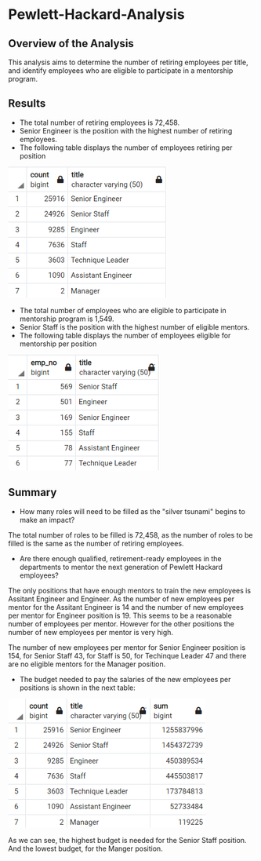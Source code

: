 # Pewlett-Hackard-Analysis

## Overview of the Analysis

This analysis aims to determine the number of retiring employees per title, and identify employees who are eligible to participate in a mentorship program. 

## Results

* The total number of retiring employees is 72,458. 
* Senior Engineer is the position with the highest number of retiring employees.
* The following table displays the number of employees retiring per position

![](Resources/retirement_title.png)

* The total number of employees who are eligible to participate in mentorship program is 1,549.
* Senior Staff is the position with the highest number of eligible mentors.
* The following table displays the number of employees eligible for mentorship per position
 
![](Resources/mentorship_employees.png)


## Summary 
* How many roles will need to be filled as the "silver tsunami" begins to make an impact?

The total number of roles to be filled is 72,458, as the number of roles to be filled is the same as the number of retiring employees.

* Are there enough qualified, retirement-ready employees in the departments to mentor the next generation of Pewlett Hackard employees?

The only positions that have enough mentors to train the new employees is Assitant Engineer and Engineer. As the number of new employees per mentor for the Assitant Engineer is 14 and the number of  new employees per mentor for Engineer position is 19. This seems to be a reasonable number of employees per mentor. 
However for the other positions the number of new employees per mentor is very high. 

The number of new employees per mentor for Senior Engineer position is 154, for Senior Staff 43, for Staff is 50, for Techinque Leader 47 and there are no eligible mentors for the Manager position.

* The budget needed to pay the salaries of the new employees per positions is shown in the next table:

![](Resources/salary_retirement_titlepng.png)

As we can see, the highest budget is needed for the Senior Staff position. And the lowest budget, for the Manger position. 


